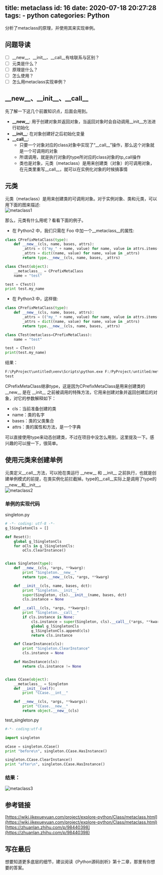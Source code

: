 title: metaclass
id: 16
date: 2020-07-18 20:27:28
tags:
    - python
categories: Python
---
分析了metaclass的原理，并使用其来实现单例。

<!-- more -->


## 问题导读
- [ ]  \_\_new\_\_、\_\_init\_\_、\_\_call\_\_有啥联系与区别？
- [ ]  元类是什么？
- [ ]  原理是什么？
- [ ]  怎么使用？
- [ ]  怎么用metaclass实现单例？

## \_\_new\_\_、\_\_init\_\_、\_\_call\_\_
先了解一下这几个前置知识点，后面会用到。
- **\_\_new\_\_**: 用于创建对象并返回对象，当返回对象时会自动调用__init__方法进行初始化
- **\_\_init\_\_**: 在对象创建好之后初始化变量
- **\_\_call\_\_**: 
    - 只要一个对象对应的class对象中实现了“\_\_call\_\_”操作，那么这个对象就是一个可调用的对象
    - 所谓调用，就是执行对象的type所对应的class对象的tp_call操作
    - 类也是对象，元类（metaclass）是用来创建类（对象）的可调用对象，在元类里重写__call__，就可以在实例化对象的时候搞事情

## 元类

元类（metaclass）是用来创建类的可调用对象。对于实例对象、类和元类，可以用下面的图来描述:  
![metaclass1](/img/Python/metaclass1.png)

那么，元类有什么用呢？看看下面的例子。  
- 在 Python2 中，我们只需在 Foo 中加一个\_\_metaclass\_\_的属性:
```python
class CPrefixMetaClass(type):
	def __new__(cls, name, bases, attrs):
		_attrs = (("my_" + name, value) for name, value in attrs.items())
		_attrs = dict((name, value) for name, value in _attrs)
		return type.__new__(cls, name, bases, _attrs)

class CTest(object):
	__metaclass__ = CPrefixMetaClass
	name = "test"

test = CTest()
print test.my_name
```
- 在 Python3 中，这样做:
```python
class CPrefixMetaClass(type):
	def __new__(cls, name, bases, attrs):
		_attrs = (("my_" + name, value) for name, value in attrs.items())
		_attrs = dict((name, value) for name, value in _attrs)
		return type.__new__(cls, name, bases, _attrs)

class CTest(metaclass=CPrefixMetaClass):
	name = "test"

test = CTest()
print(test.my_name)
```
结果：
```python
F:\PyProject\untitled\venv\Scripts\python.exe F:/PyProject/untitled/metaclass.py
test
```
CPrefixMetaClass继承type，这是因为CPrefixMetaClass是用来创建类的\_\_new\_\_ 是在 \_\_init\_\_ 之前被调用的特殊方法，它用来创建对象并返回创建后的对象，对它的参数解释如下：
- cls：当前准备创建的类
- name：类的名字
- bases：类的父类集合
- attrs：类的属性和方法，是一个字典

可以直接使用type来动态创建类，不过在项目中没怎么用到，这里提及一下。感兴趣的可以搜一下，很简单。
## 使用元类来创建单例
元类定义__call__方法，可以抢在类运行 \_\_new\_\_ 和 \_\_init\_\_ 之前执行，也就是创建单例模式的前提，在类实例化前拦截掉。type的__call__实际上是调用了type的__new__和__init__。  
![metaclass2](/img/Python/metaclass2.png)  
### 单例的实现代码  
singleton.py
```python
# -*- coding: utf-8 -*-
g_lSingletonCls = []

def Reset():
	global g_lSingletonCls
	for oCls in g_lSingletonCls:
		oCls.ClearInstance()


class Singleton(type):
	def __new__(cls, *args, **kwarg):
		print "Singleton.__new__"
		return type.__new__(cls, *args, **kwarg)

	def __init__(cls, name, bases, dct):
		print "Singleton.__init__"
		super(Singleton, cls).__init__(name, bases, dct)
		cls.instance = None

	def __call__(cls, *args, **kwargs):
		print "Singleton.__call__"
		if cls.instance is None:
			cls.instance = super(Singleton, cls).__call__(*args, **kwargs)
			global g_lSingletonCls
			g_lSingletonCls.append(cls)
			return cls.instance

	def ClearInstance(cls):
		print "Singleton.ClearInstance"
		cls.instance = None

	def HasInstance(cls):
		return cls.instance != None


class CCase(object):
	__metaclass__ = Singleton
	def __init__(self):
		print "CCase.__int__"

	def __new__(cls, *args, **kwargs):
		print "CCase.__new__"
		return object.__new__(cls)
```
test_singleton.py
```python
#-*- coding:utf-8

import singleton

oCase = singleton.CCase()
print "before\n", singleton.CCase.HasInstance()

singleton.CCase.ClearInstance()
print "after\n", singleton.CCase.HasInstance()
```
### 结果：  
![metaclass3](/img/Python/metaclass3.png)

## 参考链接
[https://wiki.jikexueyuan.com/project/explore-python/Class/metaclass.html](https://wiki.jikexueyuan.com/project/explore-python/Class/metaclass.html)  
[https://zhuanlan.zhihu.com/p/98440398](https://zhuanlan.zhihu.com/p/98440398)

## 写在最后
想要知道更多底层的细节，建议阅读《Python源码剖析》第十二章，那里有你想要的答案。